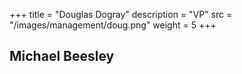 +++
title = "Douglas Dogray"
description = "VP"
src = "/images/management/doug.png"
weight = 5
+++

## Michael Beesley